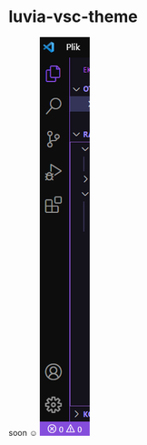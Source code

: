 # luvia-vsc-theme
soon ☺
![prev](https://raw.githubusercontent.com/maciekkoks/luvia-vsc-theme/main/prev.png)
